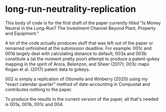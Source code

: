 # long-run-neutrality-replication

This body of code is for the first draft of the paper currently titled "Is Money Neutral in the Long-Run? The Investment Channel Beyond Plant, Property and Equipment."

A lot of the code actually produces stuff that was left out of the paper or remained unfinished at the submission deadline. For example: 001c and 001d largely deal with calculating distance to default; 003a and 003b constitute a (at the moment pretty poor) attempt to produce a patent-gvkey mapping in the spirit of Arora, Belenzon, and Sheer (2017); 003c maps Kogan et al. (2017) patent data to gvkeys.

002 is simply a replication of Ottonello and Winberry (2020) using my "exact calendar quarter" method of date-accounting in Compustat and contributes nothing to the paper.

To produce the results in the current version of the paper, all that's needed is 001a, 001b, 001c and 004.

